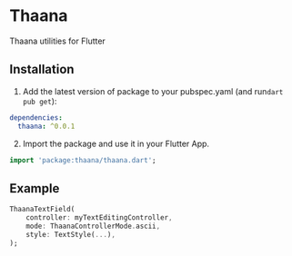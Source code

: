 # Thaana

Thaana utilities for Flutter

## Installation

1. Add the latest version of package to your pubspec.yaml (and run`dart pub get`):

```yaml
dependencies:
  thaana: ^0.0.1
```

2. Import the package and use it in your Flutter App.

```dart
import 'package:thaana/thaana.dart';
```

## Example

```dart
ThaanaTextField(
    controller: myTextEditingController,
    mode: ThaanaControllerMode.ascii,
    style: TextStyle(...),
);
```
